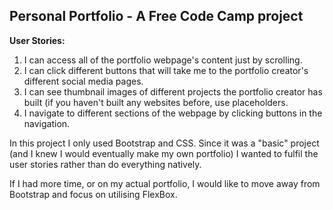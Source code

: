 ## Personal Portfolio -  A Free Code Camp project

**User Stories:**
1. I can access all of the portfolio webpage's content just by scrolling.
2. I can click different buttons that will take me to the portfolio creator's different social media pages.
3. I can see thumbnail images of different projects the portfolio creator has built (if you haven't built any websites before, use placeholders.
4. I navigate to different sections of the webpage by clicking buttons in the navigation.

In this project I only used Bootstrap and CSS. Since it was a "basic" project (and I knew I would eventually make my own portfolio) I wanted to fulfil the user stories rather than do everything natively.

If I had more time, or on my actual portfolio, I would like to move away from Bootstrap and focus on utilising FlexBox. 
